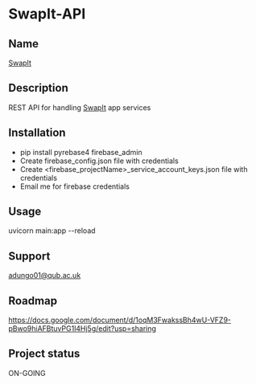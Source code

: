# SwapIt-API

## Name

[SwapIt](https://gitlab2.eeecs.qub.ac.uk/40253397/swapit)

## Description

REST API for handling [SwapIt](https://gitlab2.eeecs.qub.ac.uk/40253397/swapit) app services

## Installation

- pip install pyrebase4 firebase_admin
- Create firebase_config.json file with credentials
- Create <firebase_projectName>_service_account_keys.json file with credentials
- Email me for firebase credentials

## Usage

uvicorn main:app --reload

## Support

adungo01@qub.ac.uk

## Roadmap

https://docs.google.com/document/d/1oqM3FwakssBh4wU-VFZ9-pBwo9hiAFBtuvPG1l4Hj5g/edit?usp=sharing

## Project status

ON-GOING
